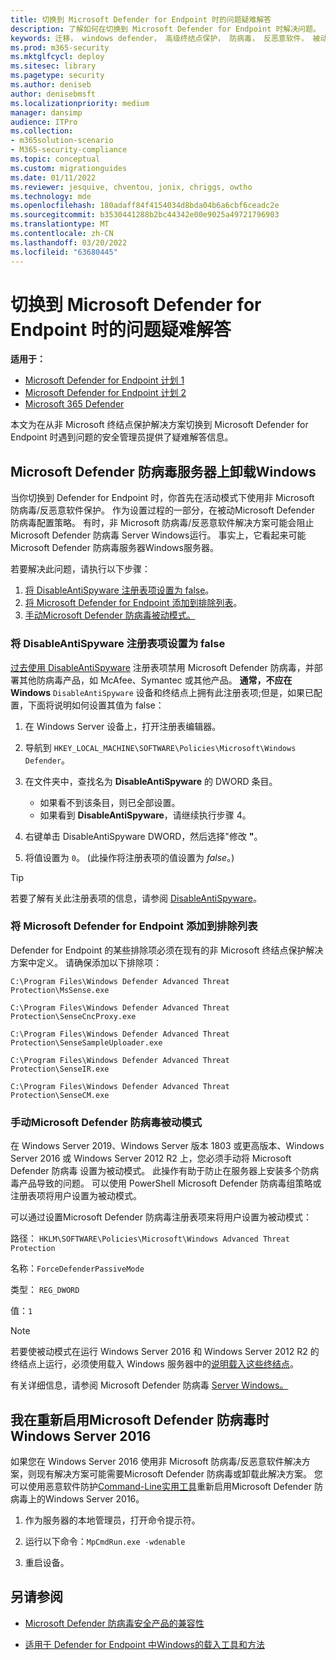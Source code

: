 ```yaml
---
title: 切换到 Microsoft Defender for Endpoint 时的问题疑难解答
description: 了解如何在切换到 Microsoft Defender for Endpoint 时解决问题。
keywords: 迁移， windows defender， 高级终结点保护， 防病毒， 反恶意软件， 被动模式， 主动模式， 疑难解答
ms.prod: m365-security
ms.mktglfcycl: deploy
ms.sitesec: library
ms.pagetype: security
ms.author: deniseb
author: denisebmsft
ms.localizationpriority: medium
manager: dansimp
audience: ITPro
ms.collection:
- m365solution-scenario
- M365-security-compliance
ms.topic: conceptual
ms.custom: migrationguides
ms.date: 01/11/2022
ms.reviewer: jesquive, chventou, jonix, chriggs, owtho
ms.technology: mde
ms.openlocfilehash: 180adaff84f4154034d8bda04b6a6cbf6ceadc2e
ms.sourcegitcommit: b3530441288b2bc44342e00e9025a49721796903
ms.translationtype: MT
ms.contentlocale: zh-CN
ms.lasthandoff: 03/20/2022
ms.locfileid: "63680445"
---
```

# <a name="troubleshooting-issues-when-switching-to-microsoft-defender-for-endpoint"></a>切换到 Microsoft Defender for Endpoint 时的问题疑难解答

**适用于：**
- [Microsoft Defender for Endpoint 计划 1](https://go.microsoft.com/fwlink/?linkid=2154037)
- [Microsoft Defender for Endpoint 计划 2](https://go.microsoft.com/fwlink/?linkid=2154037)
- [Microsoft 365 Defender](https://go.microsoft.com/fwlink/?linkid=2118804)

本文为在从非 Microsoft 终结点保护解决方案切换到 Microsoft Defender for Endpoint 时遇到问题的安全管理员提供了疑难解答信息。

## <a name="microsoft-defender-antivirus-is-getting-uninstalled-on-windows-server"></a>Microsoft Defender 防病毒服务器上卸载Windows

当你切换到 Defender for Endpoint 时，你首先在活动模式下使用非 Microsoft 防病毒/反恶意软件保护。 作为设置过程的一部分，在被动Microsoft Defender 防病毒配置策略。 有时，非 Microsoft 防病毒/反恶意软件解决方案可能会阻止 Microsoft Defender 防病毒 Server Windows运行。 事实上，它看起来可能Microsoft Defender 防病毒服务器Windows服务器。

若要解决此问题，请执行以下步骤：

1. [将 DisableAntiSpyware 注册表项设置为 false](#set-the-disableantispyware-registry-key-to-false)。
2. [将 Microsoft Defender for Endpoint 添加到排除列表](#add-microsoft-defender-for-endpoint-to-the-exclusion-list)。
3. [手动Microsoft Defender 防病毒被动模式。](#set-microsoft-defender-antivirus-to-passive-mode-manually)

### <a name="set-the-disableantispyware-registry-key-to-false"></a>将 DisableAntiSpyware 注册表项设置为 false

[过去使用 DisableAntiSpyware](/windows-hardware/customize/desktop/unattend/security-malware-windows-defender-disableantispyware) 注册表项禁用 Microsoft Defender 防病毒，并部署其他防病毒产品，如 McAfee、Symantec 或其他产品。 **通常，不应在 Windows** `DisableAntiSpyware` 设备和终结点上拥有此注册表项;但是，如果已配置，下面将说明如何设置其值为 false：

1. 在 Windows Server 设备上，打开注册表编辑器。

2. 导航到 `HKEY_LOCAL_MACHINE\SOFTWARE\Policies\Microsoft\Windows Defender`。

3. 在文件夹中，查找名为 **DisableAntiSpyware** 的 DWORD 条目。
   - 如果看不到该条目，则已全部设置。
   - 如果看到 **DisableAntiSpyware**，请继续执行步骤 4。

4. 右键单击 DisableAntiSpyware DWORD，然后选择"修改 **"**。

5. 将值设置为 `0`。  (此操作将注册表项的值设置为 *false*。) 

> [!TIP]
> 若要了解有关此注册表项的信息，请参阅 [DisableAntiSpyware](/windows-hardware/customize/desktop/unattend/security-malware-windows-defender-disableantispyware)。

### <a name="add-microsoft-defender-for-endpoint-to-the-exclusion-list"></a>将 Microsoft Defender for Endpoint 添加到排除列表

Defender for Endpoint 的某些排除项必须在现有的非 Microsoft 终结点保护解决方案中定义。 请确保添加以下排除项：

`C:\Program Files\Windows Defender Advanced Threat Protection\MsSense.exe`

`C:\Program Files\Windows Defender Advanced Threat Protection\SenseCncProxy.exe`

`C:\Program Files\Windows Defender Advanced Threat Protection\SenseSampleUploader.exe`

`C:\Program Files\Windows Defender Advanced Threat Protection\SenseIR.exe`

`C:\Program Files\Windows Defender Advanced Threat Protection\SenseCM.exe`

### <a name="set-microsoft-defender-antivirus-to-passive-mode-manually"></a>手动Microsoft Defender 防病毒被动模式

在 Windows Server 2019、Windows Server 版本 1803 或更高版本、Windows Server 2016 或 Windows Server 2012 R2 上，您必须手动将 Microsoft Defender 防病毒 设置为被动模式。 此操作有助于防止在服务器上安装多个防病毒产品导致的问题。 可以使用 PowerShell Microsoft Defender 防病毒组策略或注册表项将用户设置为被动模式。

可以通过设置Microsoft Defender 防病毒注册表项来将用户设置为被动模式：

路径： `HKLM\SOFTWARE\Policies\Microsoft\Windows Advanced Threat Protection`

名称：`ForceDefenderPassiveMode`

类型： `REG_DWORD`

值：`1`

> [!NOTE]
> 若要使被动模式在运行 Windows Server 2016 和 Windows Server 2012 R2 的终结点上运行，必须使用载入 Windows 服务器中的[说明载入这些终结点](configure-server-endpoints.md#windows-server-2012-r2-and-windows-server-2016)。

有关详细信息，请参阅 Microsoft Defender 防病毒 [Server Windows。](microsoft-defender-antivirus-on-windows-server.md)

## <a name="i-am-having-trouble-re-enabling-microsoft-defender-antivirus-on-windows-server-2016"></a>我在重新启用Microsoft Defender 防病毒时Windows Server 2016

如果您在 Windows Server 2016 使用非 Microsoft 防病毒/反恶意软件解决方案，则现有解决方案可能需要Microsoft Defender 防病毒或卸载此解决方案。 您可以使用恶意软件防护[Command-Line实用工具](command-line-arguments-microsoft-defender-antivirus.md)重新启用Microsoft Defender 防病毒上的Windows Server 2016。

1. 作为服务器的本地管理员，打开命令提示符。

2. 运行以下命令：`MpCmdRun.exe -wdenable`

3. 重启设备。

## <a name="see-also"></a>另请参阅

- [Microsoft Defender 防病毒安全产品的兼容性](microsoft-defender-antivirus-compatibility.md)

- [适用于 Defender for Endpoint 中Windows的载入工具和方法](configure-endpoints.md) 
